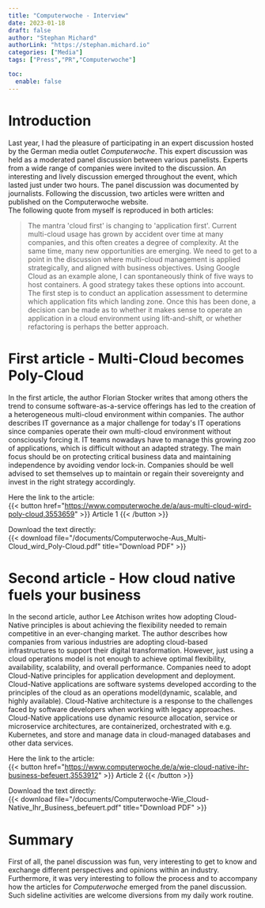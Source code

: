 ```yaml
---
title: "Computerwoche - Interview"
date: 2023-01-18
draft: false
author: "Stephan Michard"
authorLink: "https://stephan.michard.io"
categories: ["Media"]
tags: ["Press","PR","Computerwoche"]

toc:
  enable: false
---
```


# Introduction
Last year, I had the pleasure of participating in an expert discussion hosted by the German media outlet *Computerwoche*. This expert discussion was held as a moderated panel discussion between various panelists. Experts from a wide range of companies were invited to the discussion. An interesting and lively discussion emerged throughout the event, which lasted just under two hours. The panel discussion was documented by journalists. Following the discussion, two articles were written and published on the Computerwoche website.  
The following quote from myself is reproduced in both articles:
> The mantra 'cloud first' is changing to 'application first'. Current multi-cloud usage has grown by accident over time at many companies, and this often creates a degree of complexity. At the same time, many new opportunities are emerging. We need to get to a point in the discussion where multi-cloud management is applied strategically, and aligned with business objectives. Using Google Cloud as an example alone, I can spontaneously think of five ways to host containers. A good strategy takes these options into account.  
> The first step is to conduct an application assessment to determine which application fits which landing zone. Once this has been done, a decision can be made as to whether it makes sense to operate an application in a cloud environment using lift-and-shift, or whether refactoring is perhaps the better approach.

# First article - Multi-Cloud becomes Poly-Cloud

In the first article, the author Florian Stocker writes that among others the trend to consume software-as-a-service offerings has led to the creation of a heterogeneous multi-cloud environment within companies. The author describes IT governance as a major challenge for today's IT operations since companies operate their own multi-cloud environment without consciously forcing it. IT teams nowadays have to manage this growing zoo of applications, which is difficult without an adapted strategy. The main focus should be on protecting critical business data and maintaining independence by avoiding vendor lock-in. Companies should be well advised to set themselves up to maintain or regain their sovereignty and invest in the right strategy accordingly.

Here the link to the article:  
{{< button href="https://www.computerwoche.de/a/aus-multi-cloud-wird-poly-cloud,3553659" >}} Article 1 {{< /button >}}

Download the text directly:  
{{< download file="/documents/Computerwoche-Aus_Multi-Cloud_wird_Poly-Cloud.pdf" title="Download PDF" >}}

# Second article - How cloud native fuels your business

In the second article, author Lee Atchison writes how adopting Cloud-Native principles is about achieving the flexibility needed to remain competitive in an ever-changing market. The author describes how companies from various industries are adopting cloud-based infrastructures to support their digital transformation. However, just using a cloud operations model is not enough to achieve optimal flexibility, availability, scalability, and overall performance. Companies need to adopt Cloud-Native principles for application development and deployment. Cloud-Native applications are software systems developed according to the principles of the cloud as an operations model(dynamic, scalable, and highly available). Cloud-Native architecture is a response to the challenges faced by software developers when working with legacy approaches. Cloud-Native applications use dynamic resource allocation, service or microservice architectures, are containerized, orchestrated with e.g. Kubernetes, and store and manage data in cloud-managed databases and other data services.

Here the link to the article:  
{{< button href="https://www.computerwoche.de/a/wie-cloud-native-ihr-business-befeuert,3553912" >}} Article 2 {{< /button >}}

Download the text directly:  
{{< download file="/documents/Computerwoche-Wie_Cloud-Native_Ihr_Business_befeuert.pdf" title="Download PDF" >}}

# Summary
First of all, the panel discussion was fun, very interesting to get to know and exchange different perspectives and opinions within an industry. Furthermore, it was very interesting to follow the process and to accompany how the articles for *Computerwoche* emerged from the panel discussion. Such sideline activities are welcome diversions from my daily work routine.

